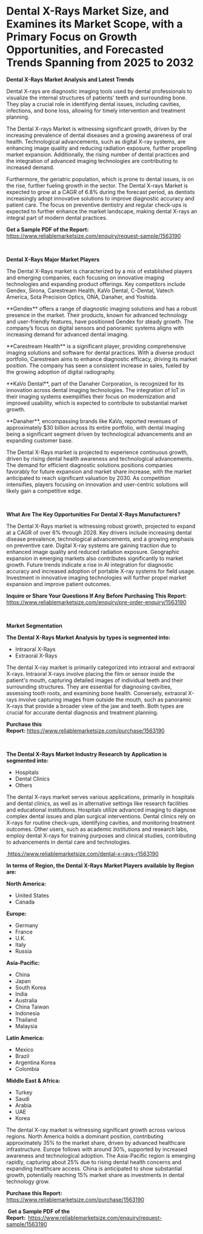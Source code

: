 <p><h1>Dental X-Rays Market Size, and Examines its Market Scope, with a Primary Focus on Growth Opportunities, and Forecasted Trends Spanning from 2025 to 2032</h1></p><p><strong>Dental X-Rays Market Analysis and Latest Trends</strong></p>
<p><p>Dental X-rays are diagnostic imaging tools used by dental professionals to visualize the internal structures of patients' teeth and surrounding bone. They play a crucial role in identifying dental issues, including cavities, infections, and bone loss, allowing for timely intervention and treatment planning.</p><p>The Dental X-rays Market is witnessing significant growth, driven by the increasing prevalence of dental diseases and a growing awareness of oral health. Technological advancements, such as digital X-ray systems, are enhancing image quality and reducing radiation exposure, further propelling market expansion. Additionally, the rising number of dental practices and the integration of advanced imaging technologies are contributing to increased demand.</p><p>Furthermore, the geriatric population, which is prone to dental issues, is on the rise, further fueling growth in the sector. The Dental X-rays Market is expected to grow at a CAGR of 6.8% during the forecast period, as dentists increasingly adopt innovative solutions to improve diagnostic accuracy and patient care. The focus on preventive dentistry and regular check-ups is expected to further enhance the market landscape, making dental X-rays an integral part of modern dental practices.</p></p>
<p><strong>Get a Sample PDF of the Report:&nbsp;</strong> <a href="https://www.reliablemarketsize.com/enquiry/request-sample/1563190?utm_campaign=1103&utm_medium=2&utm_source=Github&utm_content=ia&utm_term=14042025&utm_id=dental-x-rays">https://www.reliablemarketsize.com/enquiry/request-sample/1563190</a></p>
<p>&nbsp;</p>
<p><strong>Dental X-Rays Major Market Players</strong></p>
<p><p>The Dental X-Rays market is characterized by a mix of established players and emerging companies, each focusing on innovative imaging technologies and expanding product offerings. Key competitors include Gendex, Sirona, Carestream Health, KaVo Dental, C-Dental, Vatech America, Sota Precision Optics, ONA, Danaher, and Yoshida.</p><p>**Gendex** offers a range of diagnostic imaging solutions and has a robust presence in the market. Their products, known for advanced technology and user-friendly features, have positioned Gendex for steady growth. The company’s focus on digital sensors and panoramic systems aligns with increasing demand for advanced dental imaging.</p><p>**Carestream Health** is a significant player, providing comprehensive imaging solutions and software for dental practices. With a diverse product portfolio, Carestream aims to enhance diagnostic efficacy, driving its market position. The company has seen a consistent increase in sales, fueled by the growing adoption of digital radiography.</p><p>**KaVo Dental**, part of the Danaher Corporation, is recognized for its innovation across dental imaging technologies. The integration of IoT in their imaging systems exemplifies their focus on modernization and improved usability, which is expected to contribute to substantial market growth.</p><p>**Danaher**, encompassing brands like KaVo, reported revenues of approximately $30 billion across its entire portfolio, with dental imaging being a significant segment driven by technological advancements and an expanding customer base.</p><p>The Dental X-Rays market is projected to experience continuous growth, driven by rising dental health awareness and technological advancements. The demand for efficient diagnostic solutions positions companies favorably for future expansion and market share increase, with the market anticipated to reach significant valuation by 2030. As competition intensifies, players focusing on innovation and user-centric solutions will likely gain a competitive edge.</p></p>
<p>&nbsp;</p>
<p><strong>What Are The Key Opportunities For Dental X-Rays Manufacturers?</strong></p>
<p><p>The Dental X-Rays market is witnessing robust growth, projected to expand at a CAGR of over 6% through 2028. Key drivers include increasing dental disease prevalence, technological advancements, and a growing emphasis on preventive care. Digital X-ray systems are gaining traction due to enhanced image quality and reduced radiation exposure. Geographic expansion in emerging markets also contributes significantly to market growth. Future trends indicate a rise in AI integration for diagnostic accuracy and increased adoption of portable X-ray systems for field usage. Investment in innovative imaging technologies will further propel market expansion and improve patient outcomes.</p></p>
<p><strong>Inquire or Share Your Questions If Any Before Purchasing This Report:</strong> <a href="https://www.reliablemarketsize.com/enquiry/pre-order-enquiry/1563190?utm_campaign=1103&utm_medium=2&utm_source=Github&utm_content=ia&utm_term=14042025&utm_id=dental-x-rays">https://www.reliablemarketsize.com/enquiry/pre-order-enquiry/1563190</a></p>
<p>&nbsp;</p>
<p><strong>Market Segmentation</strong></p>
<p><strong>The Dental X-Rays Market Analysis by types is segmented into:</strong></p>
<p><ul><li>Intraoral X-Rays</li><li>Extraoral X-Rays</li></ul></p>
<p><p>The dental X-ray market is primarily categorized into intraoral and extraoral X-rays. Intraoral X-rays involve placing the film or sensor inside the patient's mouth, capturing detailed images of individual teeth and their surrounding structures. They are essential for diagnosing cavities, assessing tooth roots, and examining bone health. Conversely, extraoral X-rays involve capturing images from outside the mouth, such as panoramic X-rays that provide a broader view of the jaw and teeth. Both types are crucial for accurate dental diagnosis and treatment planning.</p></p>
<p><strong>Purchase this Report:&nbsp;</strong><a href="https://www.reliablemarketsize.com/purchase/1563190?utm_campaign=1103&utm_medium=2&utm_source=Github&utm_content=ia&utm_term=14042025&utm_id=dental-x-rays">https://www.reliablemarketsize.com/purchase/1563190</a></p>
<p>&nbsp;</p>
<p><strong>The Dental X-Rays Market Industry Research by Application is segmented into:</strong></p>
<p><ul><li>Hospitals</li><li>Dental Clinics</li><li>Others</li></ul></p>
<p><p>The dental X-rays market serves various applications, primarily in hospitals and dental clinics, as well as in alternative settings like research facilities and educational institutions. Hospitals utilize advanced imaging to diagnose complex dental issues and plan surgical interventions. Dental clinics rely on X-rays for routine check-ups, identifying cavities, and monitoring treatment outcomes. Other users, such as academic institutions and research labs, employ dental X-rays for training purposes and clinical studies, contributing to advancements in dental care and technologies.</p></p>
<p><a href="https://www.reliablemarketsize.com/dental-x-rays-r1563190?utm_campaign=1103&utm_medium=2&utm_source=Github&utm_content=ia&utm_term=14042025&utm_id=dental-x-rays">&nbsp;https://www.reliablemarketsize.com/dental-x-rays-r1563190</a></p>
<p><strong>In terms of Region, the Dental X-Rays Market Players available by Region are:</strong></p>
<p>
    <p> <strong> North America: </strong>
        <ul>
            <li>United States</li>
            <li>Canada</li>
        </ul>
        </p> 
    <p> <strong> Europe: </strong>
        <ul>
            <li>Germany</li>
            <li>France</li>
            <li>U.K.</li>
            <li>Italy</li>
            <li>Russia</li>
        </ul>
        </p> 
    <p> <strong> Asia-Pacific: </strong>
        <ul>
            <li>China</li>
            <li>Japan</li>
            <li>South Korea</li>
            <li>India</li>
            <li>Australia</li>
            <li>China Taiwan</li>
            <li>Indonesia</li>
            <li>Thailand</li>
            <li>Malaysia</li>
        </ul>
        </p> 
    <p> <strong> Latin America: </strong>
        <ul>
            <li>Mexico</li>
            <li>Brazil</li>
            <li>Argentina Korea</li>
            <li>Colombia</li>
        </ul>
        </p> 
    <p> <strong> Middle East & Africa: </strong>
        <ul>
            <li>Turkey</li>
            <li>Saudi</li>
            <li>Arabia</li>
            <li>UAE</li>
            <li>Korea</li>
        </ul>
    </p>
    </p>
<p><p>The dental X-ray market is witnessing significant growth across various regions. North America holds a dominant position, contributing approximately 35% to the market share, driven by advanced healthcare infrastructure. Europe follows with around 30%, supported by increased awareness and technological adoption. The Asia-Pacific region is emerging rapidly, capturing about 25% due to rising dental health concerns and expanding healthcare access. China is anticipated to show substantial growth, potentially reaching 15% market share as investments in dental technology grow.</p></p>
<p><strong>Purchase this Report: </strong><a href="https://www.reliablemarketsize.com/purchase/1563190?utm_campaign=1103&utm_medium=2&utm_source=Github&utm_content=ia&utm_term=14042025&utm_id=dental-x-rays">https://www.reliablemarketsize.com/purchase/1563190</a></p>
<p>&nbsp;<strong>Get a Sample PDF of the Report:&nbsp;&nbsp;</strong><a href="https://www.reliablemarketsize.com/enquiry/request-sample/1563190?utm_campaign=1103&utm_medium=2&utm_source=Github&utm_content=ia&utm_term=14042025&utm_id=dental-x-rays">https://www.reliablemarketsize.com/enquiry/request-sample/1563190</a></p>
<p><strong></strong></p>
<p><p></p><p></p><p></p></p>